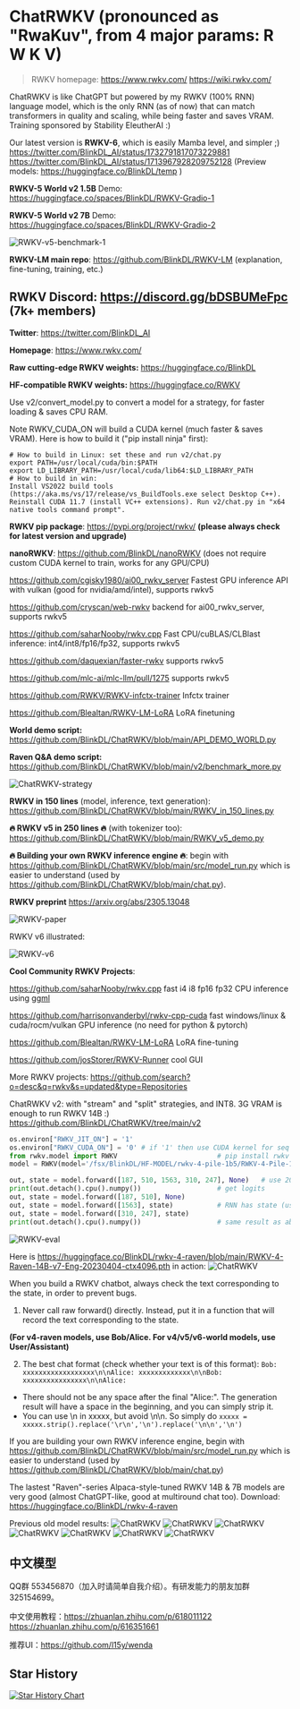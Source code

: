 # ChatRWKV (pronounced as "RwaKuv", from 4 major params: R W K V)

> RWKV homepage: https://www.rwkv.com/ https://wiki.rwkv.com/

ChatRWKV is like ChatGPT but powered by my RWKV (100% RNN) language model, which is the only RNN (as of now) that can match transformers in quality and scaling, while being faster and saves VRAM. Training sponsored by Stability EleutherAI :)

Our latest version is **RWKV-6**, which is easily Mamba level, and simpler ;) https://twitter.com/BlinkDL_AI/status/1732791817073229881 https://twitter.com/BlinkDL_AI/status/1713967928209752128 (Preview models: https://huggingface.co/BlinkDL/temp )

**RWKV-5 World v2 1.5B** Demo: https://huggingface.co/spaces/BlinkDL/RWKV-Gradio-1

**RWKV-5 World v2 7B** Demo: https://huggingface.co/spaces/BlinkDL/RWKV-Gradio-2

![RWKV-v5-benchmark-1](RWKV-v5-benchmark-1.png)

**RWKV-LM main repo**: https://github.com/BlinkDL/RWKV-LM (explanation, fine-tuning, training, etc.)

## RWKV Discord: https://discord.gg/bDSBUMeFpc (7k+ members)

**Twitter**: https://twitter.com/BlinkDL_AI

**Homepage**: https://www.rwkv.com/

**Raw cutting-edge RWKV weights:** https://huggingface.co/BlinkDL

**HF-compatible RWKV weights:** https://huggingface.co/RWKV

Use v2/convert_model.py to convert a model for a strategy, for faster loading & saves CPU RAM.

Note RWKV_CUDA_ON will build a CUDA kernel (much faster & saves VRAM). Here is how to build it ("pip install ninja" first):
```
# How to build in Linux: set these and run v2/chat.py
export PATH=/usr/local/cuda/bin:$PATH
export LD_LIBRARY_PATH=/usr/local/cuda/lib64:$LD_LIBRARY_PATH
# How to build in win:
Install VS2022 build tools (https://aka.ms/vs/17/release/vs_BuildTools.exe select Desktop C++). Reinstall CUDA 11.7 (install VC++ extensions). Run v2/chat.py in "x64 native tools command prompt". 
```
**RWKV pip package**: https://pypi.org/project/rwkv/ **(please always check for latest version and upgrade)**

**nanoRWKV**: https://github.com/BlinkDL/nanoRWKV (does not require custom CUDA kernel to train, works for any GPU/CPU)

https://github.com/cgisky1980/ai00_rwkv_server Fastest GPU inference API with vulkan (good for nvidia/amd/intel), supports rwkv5

https://github.com/cryscan/web-rwkv backend for ai00_rwkv_server, supports rwkv5

https://github.com/saharNooby/rwkv.cpp Fast CPU/cuBLAS/CLBlast inference: int4/int8/fp16/fp32, supports rwkv5

https://github.com/daquexian/faster-rwkv supports rwkv5

https://github.com/mlc-ai/mlc-llm/pull/1275 supports rwkv5

https://github.com/RWKV/RWKV-infctx-trainer Infctx trainer

https://github.com/Blealtan/RWKV-LM-LoRA LoRA finetuning

**World demo script:** https://github.com/BlinkDL/ChatRWKV/blob/main/API_DEMO_WORLD.py

**Raven Q&A demo script:** https://github.com/BlinkDL/ChatRWKV/blob/main/v2/benchmark_more.py

![ChatRWKV-strategy](ChatRWKV-strategy.png)

**RWKV in 150 lines** (model, inference, text generation): https://github.com/BlinkDL/ChatRWKV/blob/main/RWKV_in_150_lines.py

**🔥 RWKV v5 in 250 lines 🔥** (with tokenizer too): https://github.com/BlinkDL/ChatRWKV/blob/main/RWKV_v5_demo.py

**🔥 Building your own RWKV inference engine 🔥**: begin with https://github.com/BlinkDL/ChatRWKV/blob/main/src/model_run.py which is easier to understand (used by https://github.com/BlinkDL/ChatRWKV/blob/main/chat.py).

**RWKV preprint** https://arxiv.org/abs/2305.13048

![RWKV-paper](RWKV-paper.png)

RWKV v6 illustrated:

![RWKV-v6](rwkv-x060.png)

**Cool Community RWKV Projects**:

https://github.com/saharNooby/rwkv.cpp fast i4 i8 fp16 fp32 CPU inference using [ggml](https://github.com/ggerganov/ggml)

https://github.com/harrisonvanderbyl/rwkv-cpp-cuda fast windows/linux & cuda/rocm/vulkan GPU inference (no need for python & pytorch)

https://github.com/Blealtan/RWKV-LM-LoRA LoRA fine-tuning

https://github.com/josStorer/RWKV-Runner cool GUI

More RWKV projects: https://github.com/search?o=desc&q=rwkv&s=updated&type=Repositories

ChatRWKV v2: with "stream" and "split" strategies, and INT8. 3G VRAM is enough to run RWKV 14B :) https://github.com/BlinkDL/ChatRWKV/tree/main/v2
```python
os.environ["RWKV_JIT_ON"] = '1'
os.environ["RWKV_CUDA_ON"] = '0' # if '1' then use CUDA kernel for seq mode (much faster)
from rwkv.model import RWKV                         # pip install rwkv
model = RWKV(model='/fsx/BlinkDL/HF-MODEL/rwkv-4-pile-1b5/RWKV-4-Pile-1B5-20220903-8040', strategy='cuda fp16')

out, state = model.forward([187, 510, 1563, 310, 247], None)   # use 20B_tokenizer.json
print(out.detach().cpu().numpy())                   # get logits
out, state = model.forward([187, 510], None)
out, state = model.forward([1563], state)           # RNN has state (use deepcopy if you want to clone it)
out, state = model.forward([310, 247], state)
print(out.detach().cpu().numpy())                   # same result as above
```
![RWKV-eval](RWKV-eval.png)

Here is https://huggingface.co/BlinkDL/rwkv-4-raven/blob/main/RWKV-4-Raven-14B-v7-Eng-20230404-ctx4096.pth in action:
![ChatRWKV](ChatRWKV.png)

When you build a RWKV chatbot, always check the text corresponding to the state, in order to prevent bugs.

1. Never call raw forward() directly. Instead, put it in a function that will record the text corresponding to the state.

**(For v4-raven models, use Bob/Alice. For v4/v5/v6-world models, use User/Assistant)**

2. The best chat format (check whether your text is of this format):
```Bob: xxxxxxxxxxxxxxxxxx\n\nAlice: xxxxxxxxxxxxx\n\nBob: xxxxxxxxxxxxxxxx\n\nAlice:```

* There should not be any space after the final "Alice:". The generation result will have a space in the beginning, and you can simply strip it.
* You can use \n in xxxxx, but avoid \n\n. So simply do ```xxxxx = xxxxx.strip().replace('\r\n','\n').replace('\n\n','\n')```

If you are building your own RWKV inference engine, begin with https://github.com/BlinkDL/ChatRWKV/blob/main/src/model_run.py which is easier to understand (used by https://github.com/BlinkDL/ChatRWKV/blob/main/chat.py)

The lastest "Raven"-series Alpaca-style-tuned RWKV 14B & 7B models are very good (almost ChatGPT-like, good at multiround chat too). Download: https://huggingface.co/BlinkDL/rwkv-4-raven

Previous old model results:
![ChatRWKV](misc/sample-1.png)
![ChatRWKV](misc/sample-2.png)
![ChatRWKV](misc/sample-3.png)
![ChatRWKV](misc/sample-4.png)
![ChatRWKV](misc/sample-5.png)
![ChatRWKV](misc/sample-6.png)
![ChatRWKV](misc/sample-7.png)

## 中文模型

QQ群 553456870（加入时请简单自我介绍）。有研发能力的朋友加群 325154699。

中文使用教程：https://zhuanlan.zhihu.com/p/618011122 https://zhuanlan.zhihu.com/p/616351661

推荐UI：https://github.com/l15y/wenda

## Star History

[![Star History Chart](https://api.star-history.com/svg?repos=BlinkDL/ChatRWKV&type=Date)](https://star-history.com/#BlinkDL/ChatRWKV&Date)
